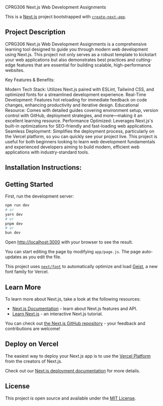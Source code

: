 CPRG306 Next.js Web Development Assignments

This is a [Next.js](https://nextjs.org) project bootstrapped with [`create-next-app`](https://github.com/vercel/next.js/tree/canary/packages/create-next-app).

## Project Description

CPRG306 Next.js Web Development Assignments is a comprehensive learning tool designed to guide you through modern web development using Next.js. This project not only serves as a robust template to kickstart your web applications but also demonstrates best practices and cutting-edge features that are essential for building scalable, high-performance websites.

Key Features & Benefits:

Modern Tech Stack: Utilizes Next.js paired with ESLint, Tailwind CSS, and optimized fonts for a streamlined development experience.
Real-Time Development: Features hot reloading for immediate feedback on code changes, enhancing productivity and iterative design.
Educational Resource: Comes with detailed guides covering environment setup, version control with GitHub, deployment strategies, and more—making it an excellent learning resource.
Performance Optimized: Leverages Next.js's built-in optimizations for SEO-friendly and fast-loading web applications.
Seamless Deployment: Simplifies the deployment process, particularly on the Vercel platform, so you can quickly see your project live.
This project is useful for both beginners looking to learn web development fundamentals and experienced developers aiming to build modern, efficient web applications with industry-standard tools.

## Installation Instructions:
## Getting Started

First, run the development server:

```bash
npm run dev
# or
yarn dev
# or
pnpm dev
# or
bun dev
```

Open [http://localhost:3000](http://localhost:3000) with your browser to see the result.

You can start editing the page by modifying `app/page.js`. The page auto-updates as you edit the file.

This project uses [`next/font`](https://nextjs.org/docs/app/building-your-application/optimizing/fonts) to automatically optimize and load [Geist](https://vercel.com/font), a new font family for Vercel.

## Learn More

To learn more about Next.js, take a look at the following resources:

- [Next.js Documentation](https://nextjs.org/docs) - learn about Next.js features and API.
- [Learn Next.js](https://nextjs.org/learn) - an interactive Next.js tutorial.

You can check out [the Next.js GitHub repository](https://github.com/vercel/next.js) - your feedback and contributions are welcome!

## Deploy on Vercel

The easiest way to deploy your Next.js app is to use the [Vercel Platform](https://vercel.com/new?utm_medium=default-template&filter=next.js&utm_source=create-next-app&utm_campaign=create-next-app-readme) from the creators of Next.js.

Check out our [Next.js deployment documentation](https://nextjs.org/docs/app/building-your-application/deploying) for more details.

## License
 
This project is open source and available under the [MIT License](LICENSE).
